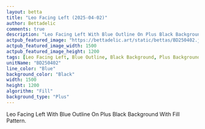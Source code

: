 ```yaml
---
layout: betta
title: "Leo Facing Left (2025-04-02)"
author: Bettadelic
comments: true
description: "Leo Facing Left With Blue Outline On Plus Black Background With Fill Pattern."
actpub_featured_image: "https://bettadelic.art/static/bettas/BD250402.jpg"
actpub_featured_image_width: 1500
actpub_featured_image_height: 1200
tags: [Leo Facing Left, Blue Outline, Black Background, Plus Background Pattern, Fill Pattern, April 2025]
unitName: "BD250402"
line_color: "Blue"
background_color: "Black"
width: 1500
height: 1200
algorithm: "Fill"
background_type: "Plus"
---
```


Leo Facing Left With Blue Outline On Plus Black Background With Fill Pattern.
